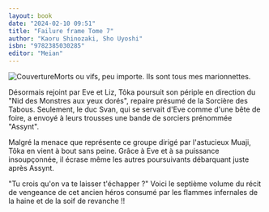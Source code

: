 ```yaml
---
layout: book
date: "2024-02-10 09:51"
title: "Failure frame Tome 7"
author: "Kaoru Shinozaki, Sho Uyoshi"
isbn: "9782385030285"
editor: "Meian"
---
```

![Couverture](/img/9782385030285.jpeg)Morts ou vifs, peu importe. 
Ils sont tous mes marionnettes.

Désormais rejoint par Eve et Liz, Tôka poursuit son périple en direction du "Nid des Monstres aux yeux dorés", repaire présumé de la Sorcière des Tabous. Seulement, le duc Svan, qui se servait d'Eve comme d'une bête de foire, a envoyé à leurs trousses une bande de sorciers prénommée "Assynt".
 
Malgré la menace que représente ce groupe dirigé par l'astucieux Muaji, Tôka en vient à bout sans peine. 
Grâce à Eve et à sa puissance insoupçonnée, il écrase même les autres poursuivants débarquant juste après Assynt.

"Tu crois qu'on va te laisser t'échapper ?" Voici le septième volume du récit de vengeance de cet ancien héros consumé par les flammes infernales de la haine et de la soif de revanche !!